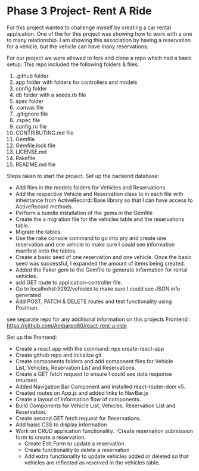 # Phase 3 Project- Rent A Ride

For this project wanted to challenge myself by creating a car rental application. One of the for this project was showing how to work with a one to many relationship. I am showing this association by having a reservation for a vehicle, but the vehicle can have many reservations. 

For our project we were allowed to fork and clone a repo which had a basic setup. This repo included the following folders & files:
  1. .github folder
  2. app folder with folders for controllers and models
  3. config folder
  4. db folder with a seeds.rb file
  5. spec folder
  6. .canvas file
  7. .gitignore file
  8. .rspec file
  9. config.ru file
  10. CONTRIBUTING.md file
  11. Gemfile 
  12. Gemfile.lock file
  13. LICENSE.md
  14. Rakefile
  15. README.md file

Steps taken to start the project. 
Set up the backend database: 
  - Add files in the models folders for Vehicles and Reservations. 
  - Add the respective Vehicle and Reservation class to in each file with inheirtance from ActiveRecord::Base library so that I can have access to ActiveRecord methods.
  - Perform a bundle installation of the gems in the Gemfile
  - Create the a migration file for the vehicles table and the reservations table.
  - Migrate the tables.
  - Use the rake console command to go into pry and create one reservation and one vehicle to make sure I could see information manifest onto the tables. 
  - Create a basic seed of one reservation and one vehicle. Once the basic seed was successful, I expanded the amount of items being created.
  - Added the Faker gem to the Gemfile to generate information for rental vehicles. 
  - add GET route to application-controller file. 
  - Go to localhohst:9292/vehicles to make sure I could see JSON info generated
  - Add POST, PATCH & DELETE routes and test functionality using Postman.


see separate repo for any additional information on this projects Frontend : https://github.com/Ambarpg80/react-rent-a-ride

Set up the Frontend: 
  - Create a react app with the command: npx create-react-app <project-name>
  - Create github repo and initialize git
  - Create components folders and add component files for Vehicle   
    List, Vehicles, Reservation List and Reservations.
  - Create a GET fetch request to ensure I could see data response returned. 
  - Added Navigation Bar Component and installed react-router-dom v5.
  - Created routes on App.js and added links to NavBar.js
  - Create a layout of information flow of components.  
  - Build Components for Vehicle List, Vehicles, Reservation List and Reservation. 
  - Create second GET fetch request for Reservations.
  - Add basic CSS to display information
  - Work on CRUD application functionality.
    -Create reservation submission form to create a reservation.
    - Create Edit Form to update a reservation.
    - Create functionality to delete a reservation
    - Add extra functionality to update vehicles added or deleted so that vehicles are reflected as reserved in the vehicles table. 



